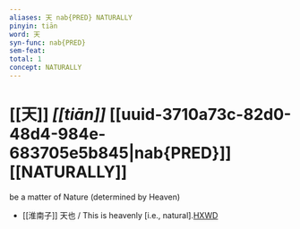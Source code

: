 ```yaml
---
aliases: 天 nab{PRED} NATURALLY
pinyin: tiān
word: 天
syn-func: nab{PRED}
sem-feat: 
total: 1
concept: NATURALLY 
---
```

# [[天]] *[[tiān]]*  [[uuid-3710a73c-82d0-48d4-984e-683705e5b845|nab{PRED}]] [[NATURALLY]]
be a matter of Nature (determined by Heaven)
 - [[淮南子]] 天也 / This is heavenly [i.e., natural].[HXWD](https://hxwd.org/textview.html?location=KR3j0010_tls_001-11a.13)